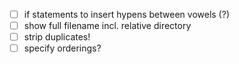 - [ ] if statements to insert hypens between vowels (?)
- [ ] show full filename incl. relative directory
- [ ] strip duplicates!
- [ ] specify orderings?
